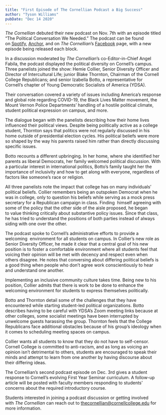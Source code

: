 ```yaml
---
title: "First Episode of The Cornellian Podcast a Big Success"
author: "Tyson Williams"
pubDate: "Dec 14 2020"
---
```


*The Cornellian* debuted their new podcast on Nov. 7th with an episode titled “The Political Conversation We Needed.” The podcast can be found on [Spotify](https://open.spotify.com/show/2nZWDyfDDDm6rjWxbkFSgX), [Anchor](https://anchor.fm/cornellian), and on *The Cornellian*’s [Facebook](https://www.facebook.com/TheCornellian/) page, with a new episode being released each block.

In a discussion moderated by *The Cornellian*’s co-Editor-in-Chief Angel Fabila, the podcast displayed the political diversity on Cornell’s campus. Three panelists joined the show: Hemie Collier, Senior Diversity Officer and Director of Intercultural Life; junior Blake Thornton, Chairman of the Cornell College Republicans; and senior Izabella Botto, a representative for Cornell’s chapter of Young Democratic Socialists of America (YDSA).

Their conversation covered a variety of issues including America’s response and global role regarding COVID-19, the Black Lives Matter movement, the Mount Vernon Police Departments’ handling of a hostile political climate, student political expression on campus, and more.

The dialogue began with the panelists describing how their home lives influenced their political views. Despite being politically active as a college student, Thornton says that politics were not regularly discussed in his home outside of presidential election cycles. His political beliefs were more so shaped by the way his parents raised him rather than directly discussing specific issues.

Botto recounts a different upbringing. In her home, where she identified her parents as liberal Democrats, her family welcomed political discussion. With a particular interest in international politics, Botto’s family taught her the importance of inclusivity and how to get along with everyone, regardless of factors like someone’s race or religion.

All three panelists note the impact that college has on many individuals’ political beliefs. Collier remembers being an outspoken Democrat when he was in college, only to question his beliefs while serving as a mock press secretary for a Republican campaign in class. Finding  himself agreeing with some of the policy that the other side of the aisle proposed, he began to value thinking critically about substantive policy issues. Since that class, he has tried to understand the positions of both parties instead of always siding with one over the other.

The podcast spoke to Cornell’s administrative efforts to provide a welcoming  environment for all students on campus. In Collier’s new role as Senior Diversity Officer, he made it clear that a central goal of his new position is to foster a comfortable environment where all students feel that voicing their opinion will be met with decency and respect even when others disagree. He notes that conversing about differing political beliefs is a good thing when people who don’t agree work conscientiously to hear and understand one another.

Implementing an inclusive community culture takes time. Being new to his position, Collier admits that there is work to be done to enhance the welcoming environment for students to express themselves politically.

Botto and Thornton detail some of the challenges that they have encountered while starting student-led political organizations. Botto describes having to be careful with YDSA’s Zoom meeting links because at other colleges, some socialist meetings have been interrupted by unwelcome guests harassing the group. Thornton feels that the College Republicans face additional obstacles because of his group’s ideology when it comes to scheduling meeting spaces on campus.

Collier wants all students to know that they do not have to self-censor. Cornell College is committed to anti-racism, and as long as voicing an opinion isn’t detrimental to others, students are encouraged to speak their minds and attempt to learn from one another by having discourse about their differing ideas.

The Cornellian’s second podcast episode on Dec. 3rd gives a student response to Cornell’s evolving First Year Seminar curriculum. A follow-up article will be posted with faculty members responding to students’ concerns about the required introductory course.

Students interested in joining a podcast discussion or getting involved with *The Cornellian* can reach out to thecornellian@cornellcollege.edu for more information.
